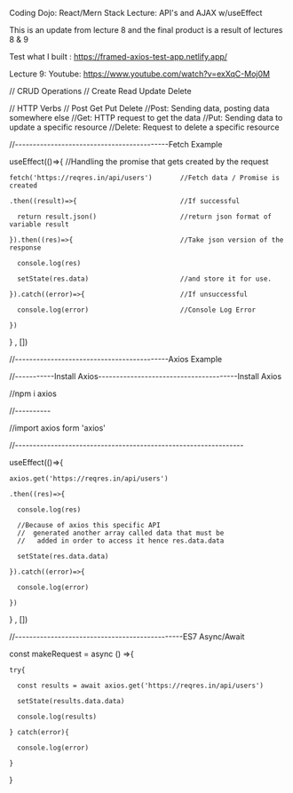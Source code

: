 Coding Dojo: React/Mern Stack Lecture: API's and AJAX w/useEffect

This is an update from lecture 8 and the final product is a result of lectures 8 & 9

Test what I built : https://framed-axios-test-app.netlify.app/

Lecture 9: Youtube: https://www.youtube.com/watch?v=exXqC-Moj0M

// CRUD Operations
// Create
   Read
   Update
   Delete

// HTTP Verbs
// Post
   Get
   Put
   Delete
//Post: Sending data, posting data somewhere else
//Get: HTTP request to get the data
//Put: Sending data to update a specific resource
//Delete: Request to delete a specific resource





//-------------------------------------------Fetch Example
  
useEffect(()=>{                                //Handling the promise that gets created by the request

    fetch('https://reqres.in/api/users')       //Fetch data / Promise is created
    
    .then((result)=>{                          //If successful
    
      return result.json()                     //return json format of variable result
      
    }).then((res)=>{                           //Take json version of the response
    
      console.log(res)
      
      setState(res.data)                       //and store it for use.
      
    }).catch((error)=>{                        //If unsuccessful
    
      console.log(error)                       //Console Log Error
      
    })
    
  } , [])

//-------------------------------------------Axios Example

//-----------Install Axios---------------------------------------Install Axios

//npm i axios

//----------

//import axios form 'axios'

//----------------------------------------------------------------

useEffect(()=>{

    axios.get('https://reqres.in/api/users')
    
    .then((res)=>{
    
      console.log(res)
      
      //Because of axios this specific API
      //  generated another array called data that must be
      //   added in order to access it hence res.data.data
      
      setState(res.data.data)
      
    }).catch((error)=>{
    
      console.log(error)
      
    })
    
  } , [])

  //-----------------------------------------------ES7 Async/Await

  const makeRequest = async () =>{
  
    try{
    
      const results = await axios.get('https://reqres.in/api/users')
      
      setState(results.data.data)
      
      console.log(results)
      
    } catch(error){
    
      console.log(error)
      
    }
    
  }
